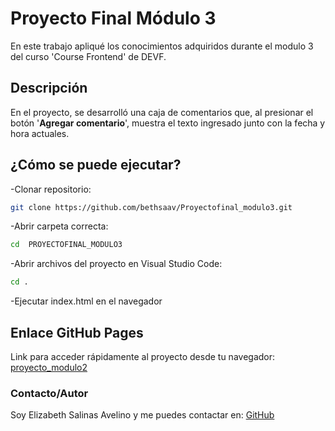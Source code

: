 # **Proyecto Final Módulo 3**

En este trabajo apliqué los conocimientos adquiridos durante el modulo 3 del curso 'Course Frontend' de DEVF.

## Descripción

En el proyecto, se desarrolló una caja de comentarios que, al presionar el botón '**Agregar comentario**', muestra el texto ingresado junto con la fecha y hora actuales.

## ¿Cómo se puede ejecutar?

-Clonar repositorio:  
```sh
git clone https://github.com/bethsaav/Proyectofinal_modulo3.git
```

-Abrir carpeta correcta:
```sh
cd  PROYECTOFINAL_MODULO3
```

-Abrir archivos del proyecto en Visual Studio Code:
```sh
cd .
```
-Ejecutar index.html en el navegador


## Enlace GitHub Pages
Link para acceder rápidamente al proyecto desde tu navegador: [proyecto_modulo2](https://bethsaav.github.io/Proyectofinal_modulo3/)
    

### Contacto/Autor
Soy Elizabeth Salinas Avelino y me puedes contactar en: [GitHub](https://github.com/bethsaav)

